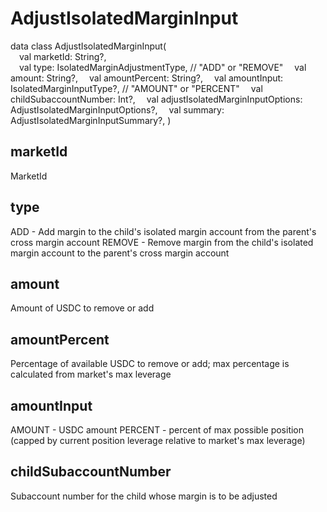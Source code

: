 # AdjustIsolatedMarginInput

data class AdjustIsolatedMarginInput(  
&emsp;val marketId: String?,  
&emsp;val type: IsolatedMarginAdjustmentType, // "ADD" or "REMOVE"
&emsp;val amount: String?,
&emsp;val amountPercent: String?,
&emsp;val amountInput: IsolatedMarginInputType?, // "AMOUNT" or "PERCENT"
&emsp;val childSubaccountNumber: Int?,
&emsp;val adjustIsolatedMarginInputOptions: AdjustIsolatedMarginInputOptions?,
&emsp;val summary: AdjustIsolatedMarginInputSummary?,
)

## marketId

MarketId

## type

ADD - Add margin to the child's isolated margin account from the parent's cross margin account
REMOVE - Remove margin from the child's isolated margin account to the parent's cross margin account

## amount

Amount of USDC to remove or add

## amountPercent

Percentage of available USDC to remove or add; max percentage is calculated from market's max leverage

## amountInput

AMOUNT - USDC amount
PERCENT - percent of max possible position (capped by current position leverage relative to market's max leverage)

## childSubaccountNumber

Subaccount number for the child whose margin is to be adjusted